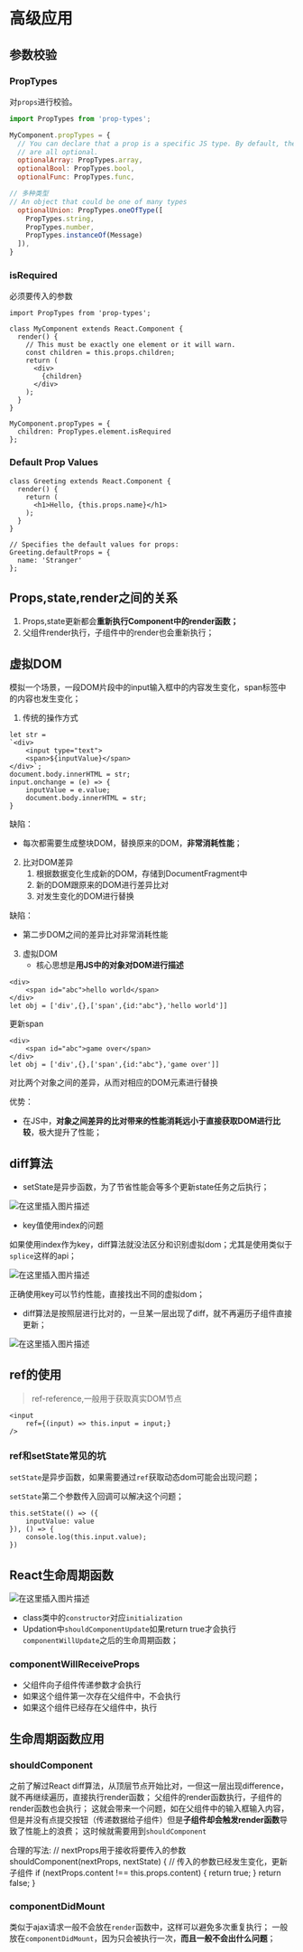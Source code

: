 # 高级应用



## 参数校验

### PropTypes

对`props`进行校验。

```js
import PropTypes from 'prop-types';

MyComponent.propTypes = {
  // You can declare that a prop is a specific JS type. By default, these
  // are all optional.
  optionalArray: PropTypes.array,
  optionalBool: PropTypes.bool,
  optionalFunc: PropTypes.func,

// 多种类型
// An object that could be one of many types
  optionalUnion: PropTypes.oneOfType([
    PropTypes.string,
    PropTypes.number,
    PropTypes.instanceOf(Message)
  ]),
}
```



### isRequired

必须要传入的参数

```react
import PropTypes from 'prop-types';

class MyComponent extends React.Component {
  render() {
    // This must be exactly one element or it will warn.
    const children = this.props.children;
    return (
      <div>
        {children}
      </div>
    );
  }
}

MyComponent.propTypes = {
  children: PropTypes.element.isRequired
};
```



### Default Prop Values

```react
class Greeting extends React.Component {
  render() {
    return (
      <h1>Hello, {this.props.name}</h1>
    );
  }
}

// Specifies the default values for props:
Greeting.defaultProps = {
  name: 'Stranger'
};
```



## Props,state,render之间的关系

1. Props,state更新都会**重新执行Component中的render函数；**
2. 父组件render执行，子组件中的render也会重新执行；



## 虚拟DOM

模拟一个场景，一段DOM片段中的input输入框中的内容发生变化，span标签中的内容也发生变化；

1. 传统的操作方式

```react
let str = 
`<div>
    <input type="text">
    <span>${inputValue}</span>
</div>`;
document.body.innerHTML = str;
input.onchange = (e) => {
    inputValue = e.value;
    document.body.innerHTML = str;
}
```

缺陷：

- 每次都需要生成整块DOM，替换原来的DOM，**非常消耗性能**；



2. 比对DOM差异
   1. 根据数据变化生成新的DOM，存储到DocumentFragment中
   2. 新的DOM跟原来的DOM进行差异比对
   3. 对发生变化的DOM进行替换

缺陷：

- 第二步DOM之间的差异比对非常消耗性能



3. 虚拟DOM
   - 核心思想是**用JS中的对象对DOM进行描述**

```react
<div>
    <span id="abc">hello world</span>
</div>
let obj = ['div',{},['span',{id:"abc"},'hello world']] 
```

更新span

```react
<div>
	<span id="abc">game over</span>
</div>
let obj = ['div',{},['span',{id:"abc"},'game over']]
```

对比两个对象之间的差异，从而对相应的DOM元素进行替换

优势：

- 在JS中，**对象之间差异的比对带来的性能消耗远小于直接获取DOM进行比较**，极大提升了性能；



## diff算法

- setState是异步函数，为了节省性能会等多个更新state任务之后执行；

![在这里插入图片描述](https://img-blog.csdnimg.cn/20201012152135366.png?x-oss-process=image/watermark,type_ZmFuZ3poZW5naGVpdGk,shadow_10,text_aHR0cHM6Ly9ibG9nLmNzZG4ubmV0L1pIZ29nb2dvaGE=,size_16,color_FFFFFF,t_70#pic_center)

- key值使用index的问题

如果使用index作为key，diff算法就没法区分和识别虚拟dom；尤其是使用类似于`splice`这样的api；

![在这里插入图片描述](https://img-blog.csdnimg.cn/20201012152323461.png?x-oss-process=image/watermark,type_ZmFuZ3poZW5naGVpdGk,shadow_10,text_aHR0cHM6Ly9ibG9nLmNzZG4ubmV0L1pIZ29nb2dvaGE=,size_16,color_FFFFFF,t_70#pic_center)

正确使用key可以节约性能，直接找出不同的虚拟dom；

- diff算法是按照层进行比对的，一旦某一层出现了diff，就不再遍历子组件直接更新；

![在这里插入图片描述](https://img-blog.csdnimg.cn/20201012152730878.png?x-oss-process=image/watermark,type_ZmFuZ3poZW5naGVpdGk,shadow_10,text_aHR0cHM6Ly9ibG9nLmNzZG4ubmV0L1pIZ29nb2dvaGE=,size_16,color_FFFFFF,t_70#pic_center)

## ref的使用

>  ref-reference,一般用于获取真实DOM节点

```react
<input
    ref={(input) => this.input = input;}
/>
```



### ref和setState常见的坑

`setState`是异步函数，如果需要通过`ref`获取动态dom可能会出现问题；

`setState`第二个参数传入回调可以解决这个问题；

```react
this.setState(() => ({
    inputValue: value
}), () => {
    console.log(this.input.value);
})
```





## React生命周期函数

![在这里插入图片描述](https://img-blog.csdnimg.cn/20201012193336713.png?x-oss-process=image/watermark,type_ZmFuZ3poZW5naGVpdGk,shadow_10,text_aHR0cHM6Ly9ibG9nLmNzZG4ubmV0L1pIZ29nb2dvaGE=,size_16,color_FFFFFF,t_70#pic_center)



- class类中的`constructor`对应`initialization`
- Updation中`shouldComponentUpdate`如果return true才会执行`componentWillUpdate`之后的生命周期函数；



### componentWillReceiveProps

- 父组件向子组件传递参数才会执行
- 如果这个组件第一次存在父组件中，不会执行
- 如果这个组件已经存在父组件中，执行



## 生命周期函数应用

### shouldComponent

之前了解过React diff算法，从顶层节点开始比对，一但这一层出现difference，就不再继续遍历，直接执行render函数；
父组件的render函数执行，子组件的render函数也会执行；
这就会带来一个问题，如在父组件中的输入框输入内容，但是并没有点提交按钮（传递数据给子组件）但是**子组件却会触发render函数**导致了性能上的浪费；
这时候就需要用到`shouldComponent`

合理的写法:
// nextProps用于接收将要传入的参数
shouldComponent(nextProps, nextState) {
    // 传入的参数已经发生变化，更新子组件
    if (nextProps.content !== this.props.content) {
	return true;
    }
    return false;
}

### componentDidMount

类似于ajax请求一般不会放在`render`函数中，这样可以避免多次重复执行；
一般放在`componentDidMount`，因为只会被执行一次，**而且一般不会出什么问题**；

